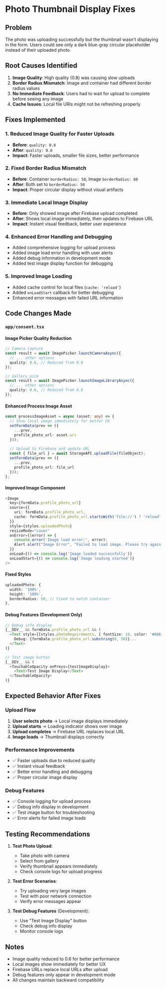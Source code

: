 # Photo Thumbnail Display Fixes

## Problem
The photo was uploading successfully but the thumbnail wasn't displaying in the form. Users could see only a dark blue-gray circular placeholder instead of their uploaded photo.

## Root Causes Identified
1. **Image Quality**: High quality (0.8) was causing slow uploads
2. **Border Radius Mismatch**: Image and container had different border radius values
3. **No Immediate Feedback**: Users had to wait for upload to complete before seeing any image
4. **Cache Issues**: Local file URIs might not be refreshing properly

## Fixes Implemented

### 1. Reduced Image Quality for Faster Uploads
- **Before**: `quality: 0.8`
- **After**: `quality: 0.6`
- **Impact**: Faster uploads, smaller file sizes, better performance

### 2. Fixed Border Radius Mismatch
- **Before**: Container `borderRadius: 50`, Image `borderRadius: 60`
- **After**: Both set to `borderRadius: 50`
- **Impact**: Proper circular display without visual artifacts

### 3. Immediate Local Image Display
- **Before**: Only showed image after Firebase upload completed
- **After**: Shows local image immediately, then updates to Firebase URL
- **Impact**: Instant visual feedback, better user experience

### 4. Enhanced Error Handling and Debugging
- Added comprehensive logging for upload process
- Added image load error handling with user alerts
- Added debug information in development mode
- Added test image display function for debugging

### 5. Improved Image Loading
- Added cache control for local files (`cache: 'reload'`)
- Added `onLoadStart` callback for better debugging
- Enhanced error messages with failed URL information

## Code Changes Made

### `app/consent.tsx`

#### Image Picker Quality Reduction
```typescript
// Camera capture
const result = await ImagePicker.launchCameraAsync({
  // ... other options
  quality: 0.6, // Reduced from 0.8
});

// Gallery pick
const result = await ImagePicker.launchImageLibraryAsync({
  // ... other options
  quality: 0.6, // Reduced from 0.8
});
```

#### Enhanced Process Image Asset
```typescript
const processImageAsset = async (asset: any) => {
  // Show local image immediately for better UX
  setFormData(prev => ({
    ...prev, 
    profile_photo_url: asset.uri
  }));
  
  // Upload to Firebase and update URL
  const { file_url } = await StorageAPI.uploadFile(fileObject);
  setFormData(prev => ({
    ...prev, 
    profile_photo_url: file_url
  }));
};
```

#### Improved Image Component
```typescript
<Image
  key={formData.profile_photo_url}
  source={{ 
    uri: formData.profile_photo_url,
    cache: formData.profile_photo_url.startsWith('file://') ? 'reload' : 'default'
  }}
  style={styles.uploadedPhoto}
  resizeMode="cover"
  onError={(error) => {
    console.error('Image load error:', error);
    Alert.alert("Image Error", "Failed to load image. Please try again.");
  }}
  onLoad={() => console.log('Image loaded successfully')}
  onLoadStart={() => console.log('Image loading started')}
/>
```

#### Fixed Styles
```typescript
uploadedPhoto: {
  width: '100%',
  height: '100%',
  borderRadius: 50, // Fixed to match container
},
```

#### Debug Features (Development Only)
```typescript
// Debug info display
{__DEV__ && formData.profile_photo_url && (
  <Text style={[styles.photoRequirements, { fontSize: 10, color: '#666' }]}>
    Debug: {formData.profile_photo_url.substring(0, 50)}...
  </Text>
)}

// Test image button
{__DEV__ && (
  <TouchableOpacity onPress={testImageDisplay}>
    <Text>Test Image Display</Text>
  </TouchableOpacity>
)}
```

## Expected Behavior After Fixes

### Upload Flow
1. **User selects photo** → Local image displays immediately
2. **Upload starts** → Loading indicator shows over image
3. **Upload completes** → Firebase URL replaces local URL
4. **Image loads** → Thumbnail displays correctly

### Performance Improvements
- ✅ Faster uploads due to reduced quality
- ✅ Instant visual feedback
- ✅ Better error handling and debugging
- ✅ Proper circular image display

### Debug Features
- ✅ Console logging for upload process
- ✅ Debug info display in development
- ✅ Test image button for troubleshooting
- ✅ Error alerts for failed image loads

## Testing Recommendations

1. **Test Photo Upload**:
   - Take photo with camera
   - Select from gallery
   - Verify thumbnail appears immediately
   - Check console logs for upload progress

2. **Test Error Scenarios**:
   - Try uploading very large images
   - Test with poor network connection
   - Verify error messages appear

3. **Test Debug Features** (Development):
   - Use "Test Image Display" button
   - Check debug info display
   - Monitor console logs

## Notes

- Image quality reduced to 0.6 for better performance
- Local images show immediately for better UX
- Firebase URLs replace local URLs after upload
- Debug features only appear in development mode
- All changes maintain backward compatibility 